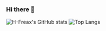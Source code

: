 ### Hi there 👋

<!--
**H-Freax/H-Freax** is a ✨ _special_ ✨ repository because its `README.md` (this file) appears on your GitHub profile.

Here are some ideas to get you started:

- 🔭 I’m currently working on ...
- 🌱 I’m currently learning ...
- 👯 I’m looking to collaborate on ...
- 🤔 I’m looking for help with ...
- 💬 Ask me about ...
- 📫 How to reach me: ...
- 😄 Pronouns: ...
- ⚡ Fun fact: ...
-->
![H-Freax's GitHub stats](https://github-readme-stats.vercel.app/api?username=H-Freax&count_private=false)
![Top Langs](https://github-readme-stats.vercel.app/api/top-langs/?username=H-Freax&layout=compact)

